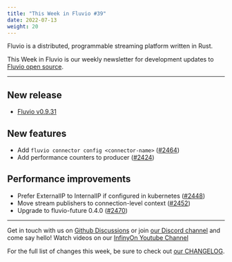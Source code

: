 ```yaml
---
title: "This Week in Fluvio #39"
date: 2022-07-13
weight: 20
---
```

Fluvio is a distributed, programmable streaming platform written in Rust.

This Week in Fluvio is our weekly newsletter for development updates to [Fluvio open source].

---

## New release
* [Fluvio v0.9.31](https://github.com/infinyon/fluvio/releases/tag/v0.9.31)

## New features
* Add `fluvio connector config <connector-name>`  ([#2464](https://github.com/infinyon/fluvio/pull/2464))
* Add performance counters to producer ([#2424](https://github.com/infinyon/fluvio/issues/2424))

## Performance improvements
* Prefer ExternalIP to InternalIP if configured in kubernetes ([#2448](https://github.com/infinyon/fluvio/pull/2448))
* Move stream publishers to connection-level context ([#2452](https://github.com/infinyon/fluvio/pull/2452))
* Upgrade to fluvio-future 0.4.0 ([#2470](https://github.com/infinyon/fluvio/pull/2470))

---

Get in touch with us on [Github Discussions] or join [our Discord channel] and come say hello! Watch videos on our [InfinyOn Youtube Channel]

For the full list of changes this week, be sure to check out [our CHANGELOG].

[Fluvio open source]: https://github.com/infinyon/fluvio
[our CHANGELOG]: https://github.com/infinyon/fluvio/blob/master/CHANGELOG.md
[our Discord channel]: https://discordapp.com/invite/bBG2dTz
[Github Discussions]: https://github.com/infinyon/fluvio/discussions
[InfinyOn Youtube Channel]: https://www.youtube.com/@InfinyOn
